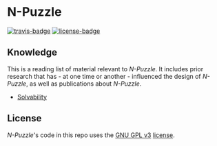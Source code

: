 # N-Puzzle

[![travis-badge][]][travis] [![license-badge][]][license]

[license-badge]: https://img.shields.io/aur/license/yaourt.svg?style=flat-square
[travis-badge]: https://travis-ci.org/adjivas/Taquin.svg?branch=master&style=flat-square
[travis]: https://travis-ci.org/adjivas/Taquin

## Knowledge
This is a reading list of material relevant to *N-Puzzle*. It includes prior research that has - at one time or another - influenced the design of *N-Puzzle*, as well as publications about *N-Puzzle*.
* [Solvability](http://www.cs.bham.ac.uk/~mdr/teaching/modules04/java2/TilesSolvability.html)

## License
*N-Puzzle*'s code in this repo uses the [GNU GPL v3](http://www.gnu.org/licenses/gpl-3.0.html) [license][license].

[license]: LICENSE
